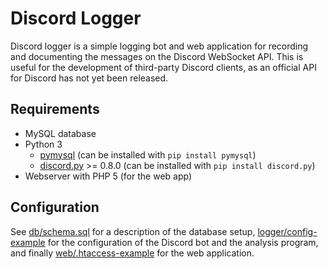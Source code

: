 Discord Logger
==============

Discord logger is a simple logging bot and web application for recording
and documenting the messages on the Discord WebSocket API.  This is
useful for the development of third-party Discord clients, as an
official API for Discord has not yet been released.


Requirements
------------

* MySQL database
* Python 3
  - [pymysql](http://www.pymysql.org/) (can be installed with `pip
    install pymysql`)
  - [discord.py](https://github.com/Rapptz/discord.py) >= 0.8.0 (can be
    installed with `pip install discord.py`)
* Webserver with PHP 5 (for the web app)


Configuration
-------------

See [db/schema.sql](db/schema.sql) for a description of the database setup,
[logger/config-example](logger/config-example) for the configuration of the
Discord bot and the analysis program, and finally
[web/.htaccess-example](web/.htaccess-example) for the web application.
